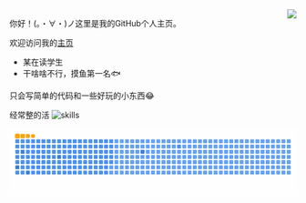 <a href="#">
<img align="right" src="https://github-readme-stats.vercel.app/api?username=xiaozhou26&show_icons=true&hide_border=true&icon_color=586069&title_color=a0a9af">
</a>

你好！(。・∀・)ノ这里是我的GitHub个人主页。

欢迎访问我的[主页](https://angelxf.tk/)

* 某在读学生
* 干啥啥不行，摸鱼第一名🐟


只会写简单的代码和一些好玩的小东西😂

经常整的活
![skills](https://skillicons.dev/icons?perline=14&i=bash,devto,discord,docker,git,github,githubactions,go,html,java,js,linux,md,mysql,nginx,nodejs,ps,py,pytorch,redis,sqlite,stackoverflow,twitter,ts,vercel,vscode,vue,workers,c)

[![](https://raw.githubusercontent.com/xiaozhou26/xiaozhou26/main/out/ocean.gif)](https://github.com/xiaozhou26)
